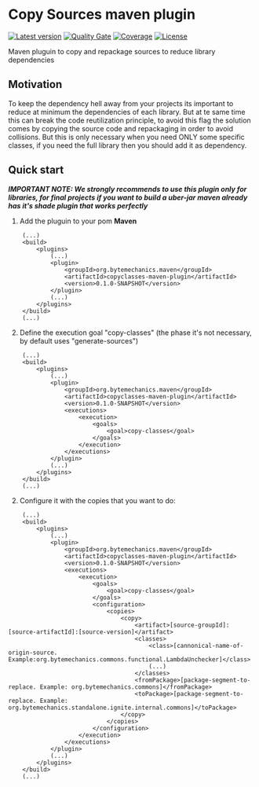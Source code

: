 # Copy Sources maven plugin
[![Latest version](https://maven-badges.herokuapp.com/maven-central/org.bytemechanics.maven/copysource-maven-plugin/badge.svg)](https://maven-badges.herokuapp.com/maven-central/org.bytemechanics.maven/copysource-maven-plugin/badge.svg)
[![Quality Gate](https://sonarcloud.io/api/badges/gate?key=org.bytemechanics.maven%3Acopysource-maven-plugin)](https://sonarcloud.io/dashboard/index/org.bytemechanics.maven%3Acopysource-maven-plugin)
[![Coverage](https://sonarcloud.io/api/badges/measure?key=org.bytemechanics.maven%3Acopysource-maven-plugin&metric=coverage)](https://sonarcloud.io/dashboard/index/org.bytemechanics.maven%3Acopysource-maven-plugin)
[![License](https://img.shields.io/badge/License-Apache%202.0-blue.svg)](https://opensource.org/licenses/Apache-2.0)

Maven pluguin to copy and repackage sources to reduce library dependencies

## Motivation
To keep the dependency hell away from your projects its important to reduce at minimum the dependencies of each library. But at te same time this can break the code reutilization principle, to avoid this flag
the solution comes by copying the source code and repackaging in order to avoid collisions. But this is only necessary when you need ONLY some specific classes, if you need the full library then you should add
it as dependency.

## Quick start
_**IMPORTANT NOTE: We strongly recommends to use this plugin only for libraries, for final projects if you want to build a uber-jar maven already has it's shade plugin that works perfectly**_
1. Add the pluguin to your pom
**Maven**
```Maven
	(...)
	<build>
		<plugins>
			(...)
			<plugin>
				<groupId>org.bytemechanics.maven</groupId>
				<artifactId>copyclasses-maven-plugin</artifactId>
				<version>0.1.0-SNAPSHOT</version>
			</plugin>
			(...)
		</plugins>
	</build>
	(...)
```
2. Define the execution goal "copy-classes" (the phase it's not necessary, by default uses "generate-sources")
```Maven
	(...)
	<build>
		<plugins>
			(...)
			<plugin>
				<groupId>org.bytemechanics.maven</groupId>
				<artifactId>copyclasses-maven-plugin</artifactId>
				<version>0.1.0-SNAPSHOT</version>
				<executions>
					<execution>
						<goals>
							<goal>copy-classes</goal>
						</goals>
					</execution>
				</executions>
			</plugin>
			(...)
		</plugins>
	</build>
	(...)
```
2. Configure it with the copies that you want to do:
```Maven
	(...)
	<build>
		<plugins>
			(...)
			<plugin>
				<groupId>org.bytemechanics.maven</groupId>
				<artifactId>copyclasses-maven-plugin</artifactId>
				<version>0.1.0-SNAPSHOT</version>
				<executions>
					<execution>
						<goals>
							<goal>copy-classes</goal>
						</goals>
						<configuration>
							<copies>
								<copy>
									<artifact>[source-groupId]:[source-artifactId]:[source-version]</artifact>
									<classes>
										<class>[cannonical-name-of-origin-source. Example:org.bytemechanics.commons.functional.LambdaUnchecker]</class>
										(...)
									</classes>
									<fromPackage>[package-segment-to-replace. Example: org.bytemechanics.commons]</fromPackage>
									<toPackage>[package-segment-to-replace. Example: org.bytemechanics.standalone.ignite.internal.commons]</toPackage>
								</copy>
							</copies>
						</configuration>
					</execution>
				</executions>
			</plugin>
			(...)
		</plugins>
	</build>
	(...)
```

